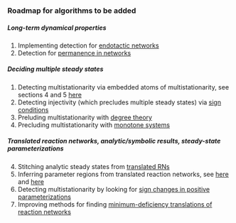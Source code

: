 ### Roadmap for algorithms to be added
##### Long-term dynamical properties
  1. Implementing detection for [endotactic networks](https://arxiv.org/abs/1808.05328) 
  2. Detection for [permanence in networks](https://arxiv.org/abs/1010.3050) 
   
#####  Deciding multiple steady states
  1. Detecting multistationarity via embedded atoms of multistationarity, see sections 4 and 5 [here](https://arxiv.org/abs/1412.5257)
  2. Detecting injectivity (which precludes multiple steady states) via [sign conditions](https://arxiv.org/abs/1311.5493)
  3. Preluding multistationarity with [degree theory](https://arxiv.org/abs/1411.2896)
  4. Precluding multistationarity with [monotone systems](https://www.researchgate.net/profile/Eduardo-Sontag/publication/260146749_Design_and_Analysis_of_Biomolecular_Circuits/links/58656a0d08ae8fce490c2525/Design-and-Analysis-of-Biomolecular-Circuits.pdf)
   
##### Translated reaction networks, analytic/symbolic results, steady-state parameterizations
  4. Stitching analytic steady states from [translated RNs](https://journals.plos.org/ploscompbiol/article?id=10.1371/journal.pcbi.1011039)
  5. Inferring parameter regions from translated reaction networks, see [here](https://arxiv.org/abs/1608.03993) and [here](https://arxiv.org/pdf/1805.09295)
  6. Detecting multistationarity by looking for [sign changes in positive parameterizations](https://people.tamu.edu/~annejls/papers/structured.pdf)
  7. Improving methods for finding [minimum-deficiency translations of reaction networks](https://arxiv.org/pdf/1710.10637)






